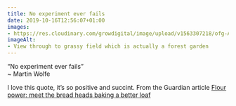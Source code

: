 ```yaml
---
title: No experiment ever fails
date: 2019-10-16T12:56:07+01:00
images: 
- https://res.cloudinary.com/growdigital/image/upload/v1563307218/ofg-AE49B765.jpg
imageAlt: 
- View through to grassy field which is actually a forest garden
---
```


“No experiment ever fails”  
~ Martin Wolfe

I love this quote, it’s so positive and succint. From the Guardian article [Flour power: meet the bread heads baking a better loaf](https://www.theguardian.com/food/2019/oct/10/flour-power-meet-the-bread-heads-baking-a-better-loaf)
